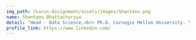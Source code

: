 ```yaml
---
img_path: /Locus-Assignment/assets/images/Shantanu.png
name: Shantanu Bhattacharyya
detail: "Head - Data Science,<br> Ph.D. Carnegie Mellon University. "
profile_link: https://www.linkedin.com/
---
```

